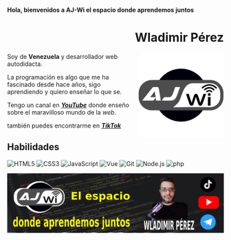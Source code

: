 **Hola, bienvenidos a AJ-Wi el espacio donde aprendemos juntos**

<div align="right">

# Wladimir Pérez

</div>

<img width="200" height="auto" align="right" src="https://github.com/AJ-Wi/AJ-Wi/blob/main/assets/logo.png">

Soy de **Venezuela** y desarrollador web autodidacta.

La programación es algo que me ha fascinado desde hace años, sigo aprendiendo y quiero enseñar lo que se.

Tengo un canal en <a href="https://www.youtube.com/channel/UCMzpttcB6zhVQzYuzhggnQA" target="_blank" rel="noopener"> _**YouTube**_</a> donde enseño sobre el maravilloso mundo de la _web_.

también puedes encontrarme en <a href="https://www.tiktok.com/@ajwipo" target="_blank" rel="noopener"> _**TikTok**_</a>

## Habilidades

![HTML5](https://img.shields.io/badge/-HTML5-E34F26?style=plastic&logo=html5&logoColor=white)
![CSS3](https://img.shields.io/badge/-CSS3-1572B6?style=plastic&logo=css3&logoColor=white)
![JavaScript](https://img.shields.io/badge/-JavaScript-F7DF1E?style=plastic&logo=JavaScript&logoColor=black)
![Vue](https://img.shields.io/badge/-Vue-4FC08D?style=plastic&logo=vue.js&logoColor=white)
![Git](https://img.shields.io/badge/-Git-F05032?style=plastic&logo=git&logoColor=white)
![Node.js](https://img.shields.io/badge/-Node.js-339933?style=plastic&logo=node.js&logoColor=white)
![php](https://img.shields.io/badge/-php-4F5B93?style=plastic&logo=php&logoColor=white)

<a href="https://www.youtube.com/channel/UCMzpttcB6zhVQzYuzhggnQA" target="_blank" rel="noopener">
  <img align="center" src="https://github.com/AJ-Wi/AJ-Wi/blob/main/assets/banner.png">
</a>
